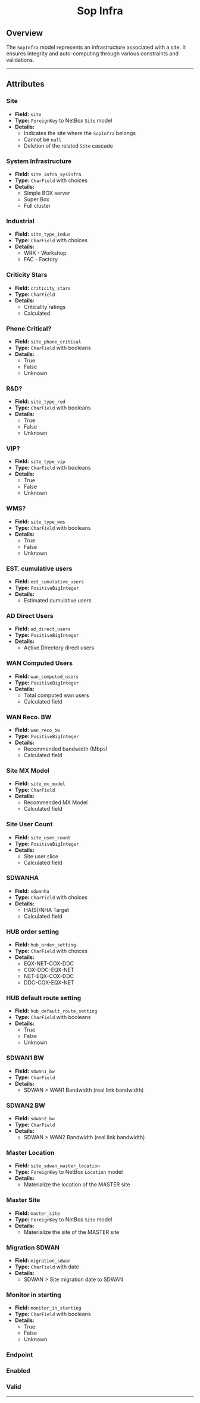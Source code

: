 <h1 align="center">
    Sop Infra<br>
</h1>

## Overview

The `SopInfra` model represents an infrastructure associated with a site. It ensures integrity and auto-computing through various constraints and validations.

---

## Attributes

### Site

- **Field:** `site`
- **Type:** `ForeignKey` to NetBox `Site` model
- **Details:**
  - Indicates the site where the `SopInfra` belongs
  - Cannot be `null`
  - Deletion of the related `Site` cascade

### System Infrastructure

- **Field:** `site_infra_sysinfra`
- **Type:** `CharField` with choices
- **Details:**
  - Simple BOX server
  - Super Box
  - Full cluster

### Industrial

- **Field:** `site_type_indus`
- **Type:** `CharField` with choices
- **Details:**
  - WRK - Workshop
  - FAC - Factory

### Criticity Stars

- **Field:** `criticity_stars`
- **Type:** `CharField`
- **Details:**
  - Criticality ratings
  - Calculated

### Phone Critical?

- **Field:** `site_phone_critical`
- **Type:** `CharField` with booleans
- **Details:**
  - True
  - False
  - Unknown

### R&D?

- **Field:** `site_type_red`
- **Type:** `CharField` with booleans
- **Details:**
  - True
  - False
  - Unknown

### VIP?

- **Field:** `site_type_vip`
- **Type:** `CharField` with booleans
- **Details:**
  - True
  - False
  - Unknown

### WMS?

- **Field:** `site_type_wms`
- **Type:** `CharField` with booleans
- **Details:**
  - True
  - False
  - Unknown

### EST. cumulative users

- **Field:** `est_cumulative_users`
- **Type:** `PositiveBigInteger`
- **Details:**
  - Estimated cumulative users

### AD Direct Users

- **Field:** `ad_direct_users`
- **Type:** `PositiveBigInteger`
- **Details:**
  - Active Directory direct users

### WAN Computed Users

- **Field:** `wan_computed_users`
- **Type:** `PositiveBigInteger`
- **Details:**
  - Total computed wan users
  - Calculated field

### WAN Reco. BW

- **Field:** `wan_reco_bw`
- **Type:** `PositiveBigInteger`
- **Details:**
  - Recommended bandwidth (Mbps)
  - Calculated field

### Site MX Model

- **Field:** `site_mx_model`
- **Type:** `CharField`
- **Details:**
  - Recommended MX Model
  - Calculated field

### Site User Count

- **Field:** `site_user_count`
- **Type:** `PositiveBigInteger`
- **Details:**
  - Site user slice
  - Calculated field

### SDWANHA

- **Field:** `sdwanha`
- **Type:** `CharField` with choices
- **Details:**
  - HA(S)/NHA Target
  - Calculated field

### HUB order setting

- **Field:** `hub_order_setting`
- **Type:** `CharField` with choices
- **Details:**
  - EQX-NET-COX-DDC
  - COX-DDC-EQX-NET
  - NET-EQX-COX-DDC
  - DDC-COX-EQX-NET

### HUB default route setting

- **Field:** `hub_default_route_setting`
- **Type:** `CharField` with booleans
- **Details:**
  - True
  - False
  - Unknown

### SDWAN1 BW

- **Field:** `sdwan1_bw`
- **Type:** `CharField`
- **Details:**
  - SDWAN > WAN1 Bandwidth (real link bandwidth)

### SDWAN2 BW

- **Field:** `sdwan2_bw`
- **Type:** `CharField`
- **Details:**
  - SDWAN > WAN2 Bandwidth (real link bandwidth)

### Master Location

- **Field:** `site_sdwan_master_location`
- **Type:** `ForeignKey` to NetBox `Location` model
- **Details:**
  - Materialize the location of the MASTER site

### Master Site

- **Field:** `master_site`
- **Type:** `ForeignKey` to NetBox `Site` model
- **Details:**
  - Materialize the site of the MASTER site

### Migration SDWAN

- **Field:** `migration_sdwan`
- **Type:** `CharField` with date
- **Details:**
  - SDWAN > Site migration date to SDWAN

### Monitor in starting

- **Field:** `monitor_in_starting`
- **Type:** `CharField` with booleans
- **Details:**
  - True
  - False
  - Unknown

### Endpoint

### Enabled

### Valid

---
